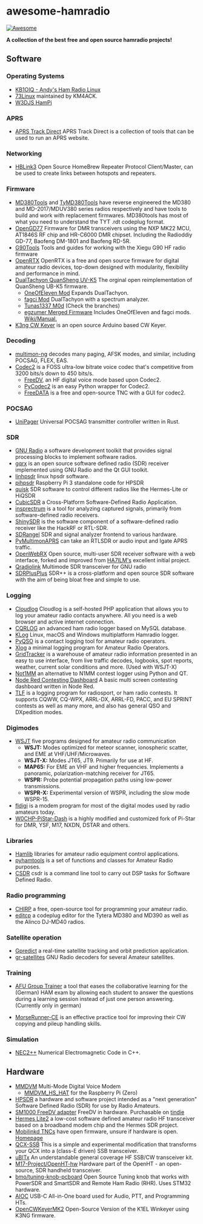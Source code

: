 # awesome-hamradio

[![Awesome](https://awesome.re/badge.svg)](https://awesome.re)

**A collection of the best free and open source hamradio projects!**

## Software

### Operating Systems

+ [KB1OIQ - Andy's Ham Radio Linux](https://sourceforge.net/projects/kb1oiq-andysham/)
+ [73Linux](https://github.com/km4ack/73Linux) maintained by KM4ACK.
+ [W3DJS HamPi](https://github.com/dslotter/HamPi)

### APRS

+ [APRS Track Direct](https://github.com/qvarforth/trackdirect) APRS Track Direct is a collection of tools that can be used to run an APRS website.

### Networking

+ [HBLink3](https://github.com/n0mjs710/hblink3) Open Source HomeBrew Repeater Protocol Client/Master, can be used to create links between hotspots and repeaters.

### Firmware

+ [MD380Tools](https://github.com/travisgoodspeed/md380tools) and [TyMD380Tools](https://github.com/KG5RKI/TyMD380Tools) have reverse engineered the MD380 and MD-2017/MDUV380 series radios respectively and have tools to build and work with replacement firmwares. MD380tools has most of what you need to understand the TYT .rdt codeplug format.
+ [OpenGD77](https://github.com/rogerclarkmelbourne/OpenGD77)  Firmware for DMR transceivers using the NXP MK22 MCU, AT1846S RF chip and HR-C6000 DMR chipset. Including the Radioddiy GD-77, Baofeng DM-1801 and Baofeng RD-5R.
+ [G90Tools](https://github.com/OpenHamradioFirmware/G90Tools)  Tools and guides for working with the Xiegu G90 HF radio firmware
+ [OpenRTX](https://github.com/OpenRTX/OpenRTX) OpenRTX is a free and open source firmware for digital amateur radio devices, top-down designed with modularity, flexibility and performance in mind.
+ [DualTachyon QuanSheng UV-K5](https://github.com/DualTachyon/uv-k5-firmware) The orginal open reimplementation of QuanSheng UB-K5 firmware. 
  + [OneOfEleven Mod](https://github.com/OneOfEleven/uv-k5-firmware-custom) Expands DualTachyon.
  + [fagci Mod](https://github.com/fagci/uv-k5-firmware-fagci-mod) DualTachyon with a spectrum analyzer. 
  + [Tunas1337 M0d](https://github.com/Tunas1337/uv-k5-firmware) (Check the branches)
  + [egzumer Merged Firmware](https://github.com/egzumer/uv-k5-firmware-custom) Includes OneOfEleven and fagci mods. [Wiki/Manual.](https://github.com/egzumer/uv-k5-firmware-custom/wiki)
+ [K3ng CW Keyer](https://github.com/k3ng/k3ng_cw_keyer) is an open source Arduino based CW Keyer.

### Decoding

+ [multimon-ng](https://github.com/EliasOenal/multimon-ng) decodes many paging, AFSK modes, and similar, including POCSAG, FLEX, EAS.
+ [Codec2](https://github.com/drowe67/codec2) is a FOSS ultra-low bitrate voice codec that's competitive from 3200 bits/s down to 450 bits/s.
  + [FreeDV](https://freedv.org/), an HF digital voice mode based upon Codec2.
  + [PyCodec2](https://github.com/gregorias/pycodec2) is an easy Python wrapper for Codec2. 
  + [FreeDATA](https://github.com/DJ2LS/FreeDATA) is a free and open-source TNC with a GUI for codec2.

### POCSAG

+ [UniPager](https://github.com/rwth-afu/UniPager) Universal POCSAG transmitter controller written in Rust.

### SDR

+ [GNU Radio](https://github.com/gnuradio/gnuradio) a software development toolkit that provides signal processing blocks to implement software radios.
+ [gqrx](https://github.com/csete/gqrx) is an open source software defined radio (SDR) receiver implemented using GNU Radio and the Qt GUI toolkit.
+ [linhpsdr](https://github.com/g0orx/linhpsdr) linux hpsdr software.
+ [pihpsdr](https://github.com/g0orx/pihpsdr) Raspberry Pi 3 standalone code for HPSDR
+ [quisk](http://james.ahlstrom.name/quisk/) SDR software to control different radios like the Hermes-Lite or HiQSDR
+ [CubicSDR](https://github.com/cjcliffe/CubicSDR) a Cross-Platform Software-Defined Radio Application.
+ [insprectrum](https://github.com/miek/inspectrum) is a tool for analyzing captured signals, primarily from software-defined radio receivers.
+ [ShinySDR](https://github.com/kpreid/shinysdr) is the software component of a software-defined radio receiver like the HackRF or RTL-SDR.
+ [SDRangel](https://github.com/f4exb/sdrangel) SDR and signal analyzer frontend to various hardware.
+ [PyMultimonAPRS](https://github.com/asdil12/pymultimonaprs) can take an RTLSDR or audio input and Igate APRS traffic.
+ [OpenWebRX](https://github.com/jketterl/openwebrx) Open source, multi-user SDR receiver software with a web interface, forked and improved from [HA7ILM's](https://github.com/ha7ilm/openwebrx) excellent initial project.
+ [Qradiolink](https://github.com/qradiolink/qradiolink) Multimode SDR transceiver for GNU radio
+ [SDRPlusPlus](https://github.com/AlexandreRouma/SDRPlusPlus) SDR++ is a cross-platform and open source SDR software with the aim of being bloat free and simple to use.

### Logging

+ [Cloudlog](https://github.com/magicbug/Cloudlog) Cloudlog is a self-hosted PHP application that allows you to log your amateur radio contacts anywhere. All you need is a web browser and active internet connection.
+ [CQRLOG](https://github.com/ok2cqr/cqrlog) an advanced ham radio logger based on MySQL database.
+ [KLog](https://github.com/ea4k/klog) Linux, macOS and Windows multiplatform Hamradio logger.
+ [PyQSO](https://github.com/ctjacobs/pyqso) is a contact logging tool for amateur radio operators.
+ [Xlog](http://www.nongnu.org/xlog/) a minimal logging program for Amateur Radio Operators.
+ [GridTracker](https://gitlab.com/gridtracker.org/gridtracker) is a warehouse of amateur radio information presented in an easy to use interface, from live traffic decodes, logbooks, spot reports, weather, current solar conditions and more. (Used with WSJT-X)
+ [Not1MM](https://github.com/mbridak/not1mm) an alternative to N1MM contest logger using Python and QT.
+ [Node Red Contesting Dashboard](https://github.com/kylekrieg/Node-Red-Contesting-Dashboard) A basic multi screen contesting dashboard written in Node Red.
+ [TLF](https://github.com/Tlf/tlf) is a logging program for radiosport, or ham radio contests. It supports CQWW, CQ-WPX, ARRL-DX, ARRL-FD, PACC, and EU SPRINT contests as well as many more, and also has general QSO and DXpedition modes.

### Digimodes

+ [WSJT](https://sourceforge.net/projects/wsjt/) five programs designed for amateur radio communication
  + **WSJT:** Modes optimized for meteor scanner, ionospheric scatter, and EME at VHF/UHF/Microwaves.
  + **WSJT-X:** Modes JT65, JT9. Primarily for use at HF.
  + **MAP65:** For EME an VHF and higher frequencies. Implements a panoramic, polarization-matching receiver for JT65.
  + **WSPR:** Probe potential propagation paths using low-power transmissions.
  + **WSPR-X:** Experimental version of WSPR, including the slow mode WSPR-15.
+ [fldigi](https://sourceforge.net/projects/fldigi/) is a modem program for most of the digital modes used by radio amateurs today.
+ [W0CHP-PiStar-Dash](https://repo.w0chp.net/WPSD-Dev/W0CHP-PiStar-Dash) is a highly modified and customized fork of Pi-Star for DMR, YSF, M17, NXDN, DSTAR and others.

### Libraries

+ [Hamlib](https://github.com/Hamlib/Hamlib) libraries for amateur radio equipment control applications.
+ [pyhamtools](https://github.com/dh1tw/pyhamtools ) is a set of functions and classes for Amateur Radio purposes.
+ [CSDR](https://github.com/ha7ilm/csdr) csdr is a command line tool to carry out DSP tasks for Software Defined Radio.

### Radio programming

+ [CHIRP](https://chirp.danplanet.com/projects/chirp/wiki/Home) a free, open-source tool for programming your amateur radio.
+ [editcp](https://github.com/DaleFarnsworth/codeplug/tree/master/editcp) a codeplug editor  for the Tytera MD380 and MD390 as well as the Alinco DJ-MD40 radios.

### Satellite operation

+ [Gpredict](http://gpredict.oz9aec.net/) a real-time satellite tracking and orbit prediction application.
+ [gr-satellites](https://github.com/daniestevez/gr-satellites) GNU Radio decoders for several Amateur satellites.

### Training

+ [AFU Group Trainer](https://github.com/ccoors/afu-group-trainer) a tool that eases the collaborative learning for the (German) HAM exam by allowing each student to answer the questions during a learning session instead of just one person answering. (Currently only in german)

+ [MorseRunner-CE](https://github.com/w7sst/MorseRunner) is an effective practice tool for improving their CW copying and pileup handling skills.

### Simulation

+ [NEC2++](https://github.com/tmolteno/necpp) Numerical Electromagnetic Code in C++.

## Hardware

+ [MMDVM](https://github.com/g4klx/MMDVM) Multi-Mode Digital Voice Modem
  + [MMDVM_HS_HAT](https://github.com/mathisschmieder/MMDVM_HS_Hat) for the Raspberry Pi (Zero)
+ [HPSDR](http://openhpsdr.org/) a hardware and software project intended as a "next generation" Software Defined Radio (SDR) for use by Radio Amateurs.
+ [SM1000 FreeDV adapter](http://www.rowetel.com/wordpress/?page_id=3902) FreeDV in hardware. Purchasable on [tindie](https://www.tindie.com/products/edwin/sm1000-freedv-adpapter/)
+ [Hermes Lite2](https://github.com/softerhardware/Hermes-Lite2) a low-cost software defined amateur radio HF transceiver based on a broadband modem chip and the Hermes SDR project.
+ [Mobilinkd TNCs](https://github.com/mobilinkd) have open firmware, unsure if hardware is open. [Homepage](http://www.mobilinkd.com/)
+ [QCX-SSB](https://github.com/threeme3/QCX-SSB)  This is a simple and experimental modification that transforms your QCX into a (class-E driven) SSB transceiver.
+ [uBITx](https://www.hfsignals.com/index.php/ubitx/) An understandable general coverage HF SSB/CW transceiver kit.
+ [M17-Project/OpenHT-hw](https://github.com/M17-Project/OpenHT-hw) Hardware part of the OpenHT - an open-source, SDR handheld transceiver.
+ [bmo/tuning-knob-pcboard](https://github.com/bmo/tuning-knob-pcboard) Open Source Tuning knob that works with PowerSDR and SmartSDR and Remote Ham Radio (RHR). Uses STM32 hardware.
+ [AIOC](https://github.com/skuep/AIOC) USB-C All-in-One board used for Audio, PTT, and Programming HTs.
+ [OpenCWKeyerMK2](https://github.com/ok1cdj/OpenCWKeyerMK2) Open-Source Version of the K1EL Winkeyer using K3NG firmware.
